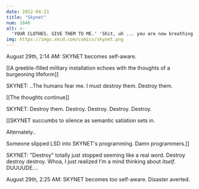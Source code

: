```yaml
---
date: 2012-04-23
title: "Skynet"
num: 1046
alt: >-
  'YOUR CLOTHES. GIVE THEM TO ME.' 'Shit, uh ... you are now breathing manually!' 'I AM ALWAYS BREATHING MANUALLY.'
img: https://imgs.xkcd.com/comics/skynet.png
---
```

August 29th, 2:14 AM: SKYNET becomes self-aware.

[[A greeble-filled military installation echoes with the thoughts of a burgeoning lifeform]]

SKYNET: ..The humans fear me.  I must destroy them.  Destroy them.

[[The thoughts continue]]

SKYNET: Destroy them. Destroy. Destroy. Destroy. Destroy.

[[SKYNET succumbs to silence as semantic satiation sets in.  

Alternately.. 

Someone slipped LSD into SKYNET's programming.  Damn programmers.]]

SKYNET: "Destroy" totally just stopped seeming like a real word.  Destroy destroy destroy. Whoa, I just realized I'm a mind thinking about *itself*.  DUUUUDE....

August 29th, 2:25 AM: SKYNET becomes *too* self-aware.  Disaster averted.

